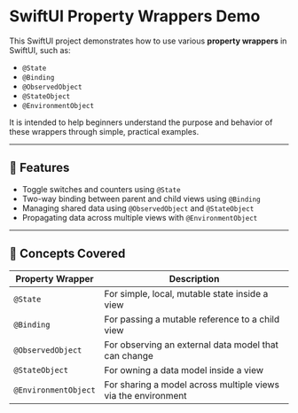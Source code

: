 # SwiftUI Property Wrappers Demo

This SwiftUI project demonstrates how to use various **property wrappers** in SwiftUI, such as:

- `@State`
- `@Binding`
- `@ObservedObject`
- `@StateObject`
- `@EnvironmentObject`

It is intended to help beginners understand the purpose and behavior of these wrappers through simple, practical examples.

---

## 🚀 Features

- Toggle switches and counters using `@State`
- Two-way binding between parent and child views using `@Binding`
- Managing shared data using `@ObservedObject` and `@StateObject`
- Propagating data across multiple views with `@EnvironmentObject`

---

## 🧠 Concepts Covered

| Property Wrapper     | Description |
|----------------------|-------------|
| `@State`             | For simple, local, mutable state inside a view |
| `@Binding`           | For passing a mutable reference to a child view |
| `@ObservedObject`    | For observing an external data model that can change |
| `@StateObject`       | For owning a data model inside a view |
| `@EnvironmentObject` | For sharing a model across multiple views via the environment |



